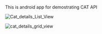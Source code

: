 This is android app for demostrating CAT API


![Cat_details_List_View](https://github.com/user-attachments/assets/c926065a-3919-4429-bca5-e8d9cae102cd)


![cat_details_grid_view](https://github.com/user-attachments/assets/58b8d2cf-7e9d-4e6e-a28f-d218c85b6287)
